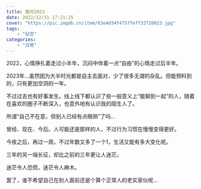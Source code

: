 ```yaml
---
title: 面对2023
date: 2022/12/31 17:21:25
cover: "https://pic.imgdb.cn/item/63e4d34f4757feff33720023.jpg"
tags: 
    - "纪念"
categories:
    - "日常"
---
```

2022，心情挣扎着走过小半年，沉闷中伴着一点“自由”的心情走过后半年。

2023年...虽然因为大半时光都是自主去面对，少了很多无谓的杂乱。但能预料到的，只有更加空洞的一年。

不过过去也有好事发生。线上线下都认识了些一般意义上“能聊到一起”的人，随着在喜欢的圈子不断深入，也意外地有认识我的陌生人了。

所谓“自己不在意，但别人已经有点眼熟”了吗...

曾经、现在、今后。人可能还是那样的人，不过行为习惯在慢慢变得更好。

今夜之后，再过一周，不过年数又多了一个1，生活又能有多大变化呢。

三年的另一端长征，却比之前的三年更让人迷茫。

迷茫令人恐慌，迷茫令人麻木。

罢了，谁不希望自己在别人面前还是个算个正常人的老实家伙呢...
